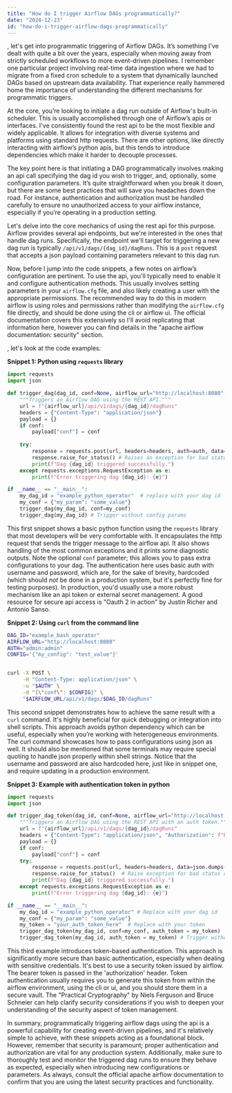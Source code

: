 ```yaml
---
title: "How do I trigger Airflow DAGs programmatically?"
date: "2024-12-23"
id: "how-do-i-trigger-airflow-dags-programmatically"
---
```


, let's get into programmatic triggering of Airflow DAGs. It’s something I've dealt with quite a bit over the years, especially when moving away from strictly scheduled workflows to more event-driven pipelines. I remember one particular project involving real-time data ingestion where we had to migrate from a fixed cron schedule to a system that dynamically launched DAGs based on upstream data availability. That experience really hammered home the importance of understanding the different mechanisms for programmatic triggers.

At the core, you’re looking to initiate a dag run outside of Airflow's built-in scheduler. This is usually accomplished through one of Airflow’s apis or interfaces. I've consistently found the rest api to be the most flexible and widely applicable. It allows for integration with diverse systems and platforms using standard http requests. There are other options, like directly interacting with airflow’s python apis, but this tends to introduce dependencies which make it harder to decouple processes.

The key point here is that initiating a DAG programmatically involves making an api call specifying the dag id you wish to trigger, and, optionally, some configuration parameters. It’s quite straightforward when you break it down, but there are some best practices that will save you headaches down the road. For instance, authentication and authorization must be handled carefully to ensure no unauthorized access to your airflow instance, especially if you’re operating in a production setting.

Let's delve into the core mechanics of using the rest api for this purpose. Airflow provides several api endpoints, but we're interested in the ones that handle dag runs. Specifically, the endpoint we'll target for triggering a new dag run is typically `/api/v1/dags/{dag_id}/dagRuns`. This is a `post` request that accepts a json payload containing parameters relevant to this dag run.

Now, before I jump into the code snippets, a few notes on airflow’s configuration are pertinent. To use the api, you'll typically need to enable it and configure authentication methods. This usually involves setting parameters in your `airflow.cfg` file, and also likely creating a user with the appropriate permissions. The recommended way to do this in modern airflow is using roles and permissions rather than modifying the `airflow.cfg` file directly, and should be done using the cli or airflow ui. The official documentation covers this extensively so I'll avoid replicating that information here, however you can find details in the "apache airflow documentation: security" section.

, let's look at the code examples:

**Snippet 1: Python using `requests` library**

```python
import requests
import json

def trigger_dag(dag_id, conf=None, airflow_url="http://localhost:8080", auth=("admin", "admin")):
    """Triggers an Airflow DAG using the REST API."""
    url = f"{airflow_url}/api/v1/dags/{dag_id}/dagRuns"
    headers = {"Content-Type": "application/json"}
    payload = {}
    if conf:
        payload["conf"] = conf
    
    try:
        response = requests.post(url, headers=headers, auth=auth, data=json.dumps(payload))
        response.raise_for_status() # Raises an exception for bad status codes
        print(f"Dag {dag_id} triggered successfully.")
    except requests.exceptions.RequestException as e:
        print(f"Error triggering dag {dag_id}: {e}")

if __name__ == "__main__":
    my_dag_id = "example_python_operator"  # replace with your dag id
    my_conf = {"my_param": "some_value"}
    trigger_dag(my_dag_id, conf=my_conf)
    trigger_dag(my_dag_id) # Trigger without config params
```

This first snippet shows a basic python function using the `requests` library that most developers will be very comfortable with. It encapsulates the http request that sends the trigger message to the airflow api. It also shows handling of the most common exceptions and it prints some diagnostic outputs. Note the optional `conf` parameter; this allows you to pass extra configurations to your dag. The authentication here uses basic auth with username and password, which are, for the sake of brevity, hardcoded (which should *not* be done in a production system, but it's perfectly fine for testing purposes). In production, you'd usually use a more robust mechanism like an api token or external secret management. A good resource for secure api access is "Oauth 2 in action" by Justin Richer and Antonio Sanso.

**Snippet 2: Using `curl` from the command line**

```bash
DAG_ID="example_bash_operator"
AIRFLOW_URL="http://localhost:8080"
AUTH="admin:admin"
CONFIG='{"my_config": "test_value"}'


curl -X POST \
     -H "Content-Type: application/json" \
     -u "$AUTH" \
     -d "{\"conf\": $CONFIG}" \
     "$AIRFLOW_URL/api/v1/dags/$DAG_ID/dagRuns"
```

This second snippet demonstrates how to achieve the same result with a `curl` command. It's highly beneficial for quick debugging or integration into shell scripts. This approach avoids python dependency which can be useful, especially when you’re working with heterogeneous environments. The curl command showcases how to pass configurations using json as well. It should also be mentioned that some terminals may require special quoting to handle json properly within shell strings. Notice that the username and password are also hardcoded here, just like in snippet one, and require updating in a production environment.

**Snippet 3: Example with authentication token in python**

```python
import requests
import json

def trigger_dag_token(dag_id, conf=None, airflow_url="http://localhost:8080", auth_token="your_auth_token"):
    """Triggers an Airflow DAG using the REST API with an auth token."""
    url = f"{airflow_url}/api/v1/dags/{dag_id}/dagRuns"
    headers = {"Content-Type": "application/json", "Authorization": f"Bearer {auth_token}"}
    payload = {}
    if conf:
        payload["conf"] = conf
    try:
        response = requests.post(url, headers=headers, data=json.dumps(payload))
        response.raise_for_status()  # Raise exception for bad status codes
        print(f"Dag {dag_id} triggered successfully.")
    except requests.exceptions.RequestException as e:
        print(f"Error triggering dag {dag_id}: {e}")

if __name__ == "__main__":
    my_dag_id = "example_python_operator" # Replace with your dag id
    my_conf = {"my_param": "some_value"}
    my_token = "your_auth_token_here"  # Replace with your token
    trigger_dag_token(my_dag_id, conf=my_conf, auth_token = my_token)
    trigger_dag_token(my_dag_id, auth_token = my_token) # Trigger without config params
```

This third example introduces token-based authentication. This approach is significantly more secure than basic authentication, especially when dealing with sensitive credentials. It's best to use a security token issued by airflow. The bearer token is passed in the 'authorization' header. Token authentication usually requires you to generate this token from within the airflow environment, using the cli or ui, and you should store them in a secure vault. The "Practical Cryptography" by Niels Ferguson and Bruce Schneier can help clarify security considerations if you wish to deepen your understanding of the security aspect of token management.

In summary, programmatically triggering airflow dags using the api is a powerful capability for creating event-driven pipelines, and it's relatively simple to achieve, with these snippets acting as a foundational block. However, remember that security is paramount; proper authentication and authorization are vital for any production system. Additionally, make sure to thoroughly test and monitor the triggered dag runs to ensure they behave as expected, especially when introducing new configurations or parameters. As always, consult the official apache airflow documentation to confirm that you are using the latest security practices and functionality.
